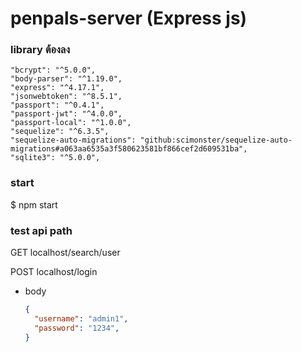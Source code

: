 # penpals-server (Express js)
### library ต้องลง
  ```
  "bcrypt": "^5.0.0",
  "body-parser": "^1.19.0",
  "express": "^4.17.1",
  "jsonwebtoken": "^8.5.1",
  "passport": "^0.4.1",
  "passport-jwt": "^4.0.0",
  "passport-local": "^1.0.0",
  "sequelize": "^6.3.5",
  "sequelize-auto-migrations": "github:scimonster/sequelize-auto-migrations#a063aa6535a3f580623581bf866cef2d609531ba",
  "sqlite3": "^5.0.0",
  ```

### start
$ npm start

### test api path
GET localhost/search/user

POST localhost/login
- body
  ```json
  {
    "username": "admin1",
    "password": "1234",
  }
  ```
